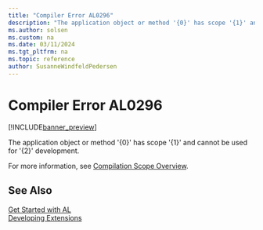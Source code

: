```yaml
---
title: "Compiler Error AL0296"
description: "The application object or method '{0}' has scope '{1}' and cannot be used for '{2}' development."
ms.author: solsen
ms.custom: na
ms.date: 03/11/2024
ms.tgt_pltfrm: na
ms.topic: reference
author: SusanneWindfeldPedersen
---
```

[//]: # (START>DO_NOT_EDIT)
[//]: # (IMPORTANT:Do not edit any of the content between here and the END>DO_NOT_EDIT.)
[//]: # (Any modifications should be made in the .xml files in the ModernDev repo.)
# Compiler Error AL0296

[!INCLUDE[banner_preview](../includes/banner_preview.md)]

The application object or method '{0}' has scope '{1}' and cannot be used for '{2}' development.


[//]: # (IMPORTANT: END>DO_NOT_EDIT)

For more information, see [Compilation Scope Overview](../devenv-compilation-scope-overview.md).

## See Also  
[Get Started with AL](../devenv-get-started.md)  
[Developing Extensions](../devenv-dev-overview.md)  